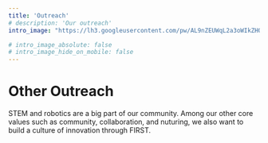 ```yaml
---
title: 'Outreach'
# description: 'Our outreach'
intro_image: "https://lh3.googleusercontent.com/pw/AL9nZEUWqL2a3oWIkZHQUAwYimQzez3TJU30u5_cR7Plgl87qdjMXvvts_zq_423x_v01SEikw5ZtnjiH6iQi7AdrfMY2PFxXaOEHAW-_VJJ--CZlD7TCTXauHCxnegpi16HyPVA7ydk9_qepvyj0VV5NcH5=w1350-h1013-no?authuser=0"

# intro_image_absolute: false
# intro_image_hide_on_mobile: false
---
```


# Other Outreach

STEM and robotics are a big part of our community. Among our other core values such as community, collaboration, and nuturing, we also want to build a culture of innovation through FIRST. 



